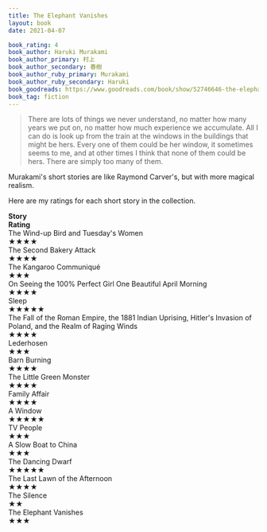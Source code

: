 ```yaml
---
title: The Elephant Vanishes
layout: book
date: 2021-04-07

book_rating: 4
book_author: Haruki Murakami 
book_author_primary: 村上
book_author_secondary: 春樹
book_author_ruby_primary: Murakami
book_author_ruby_secondary: Haruki
book_goodreads: https://www.goodreads.com/book/show/52746646-the-elephant-vanishes
book_tag: fiction
---
```


> There are lots of things we never understand, no matter how many years we put on, no matter how much experience we accumulate. All I can do is look up from the train at the windows in the buildings that might be hers. Every one of them could be her window, it sometimes seems to me, and at other times I think that none of them could be hers. There are simply too many of them.

Murakami's short stories are like Raymond Carver's, but with more magical realism.

Here are my ratings for each short story in the collection.

<div class="elephant-vanishes-grid">
    <div><strong>Story</strong></div>
    <div><strong>Rating</strong></div>
    <div>The Wind-up Bird and Tuesday's Women</div>
    <div><div class="rating-stars">★★★★</div></div>
    <div>The Second Bakery Attack</div>
    <div><div class="rating-stars">★★★★</div></div>
    <div>The Kangaroo Communiqué</div>
    <div><div class="rating-stars">★★★</div></div>
    <div>On Seeing the 100% Perfect Girl One Beautiful April Morning</div>
    <div><div class="rating-stars">★★★★</div></div>
    <div>Sleep</div>
    <div><div class="rating-stars">★★★★★</div></div>
    <div>The Fall of the Roman Empire, the 1881 Indian Uprising, Hitler's Invasion of Poland, and the Realm of Raging Winds</div>
    <div><div class="rating-stars">★★★★</div></div>
    <div>Lederhosen</div>
    <div><div class="rating-stars">★★★</div></div>
    <div>Barn Burning</div>
    <div><div class="rating-stars">★★★★</div></div>
    <div>The Little Green Monster</div>
    <div><div class="rating-stars">★★★★</div></div>
    <div>Family Affair</div>
    <div><div class="rating-stars">★★★★</div></div>
    <div>A Window</div>
    <div><div class="rating-stars">★★★★★</div></div>
    <div>TV People</div>
    <div><div class="rating-stars">★★★</div></div>
    <div>A Slow Boat to China</div>
    <div><div class="rating-stars">★★★</div></div>
    <div>The Dancing Dwarf</div>
    <div><div class="rating-stars">★★★★★</div></div>
    <div>The Last Lawn of the Afternoon</div>
    <div><div class="rating-stars">★★★★</div></div>
    <div>The Silence</div>
    <div><div class="rating-stars">★★</div></div>
    <div>The Elephant Vanishes</div>
    <div><div class="rating-stars">★★★</div></div>
</div>